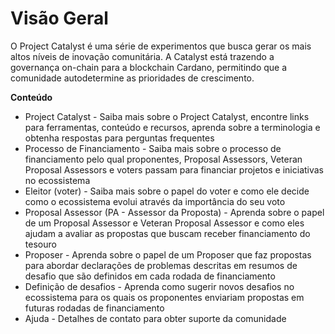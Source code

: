 # Visão Geral

O Project Catalyst é uma série de experimentos que busca gerar os mais altos níveis de inovação comunitária. A Catalyst está trazendo a governança on-chain para a blockchain Cardano, permitindo que a comunidade autodetermine as prioridades de crescimento.

**Conteúdo**

* Project Catalyst - Saiba mais sobre o Project Catalyst, encontre links para ferramentas, conteúdo e recursos, aprenda sobre a terminologia e obtenha respostas para perguntas frequentes&#x20;
* Processo de Financiamento - Saiba mais sobre o processo de financiamento pelo qual proponentes, Proposal Assessors, Veteran Proposal Assessors e voters passam para financiar projetos e iniciativas no ecossistema&#x20;
* Eleitor (voter) - Saiba mais sobre o papel do voter e como ele decide como o ecossistema evolui através da importância do seu voto&#x20;
* Proposal Assessor (PA - Assessor da Proposta) - Aprenda sobre o papel de um Proposal Assessor e Veteran Proposal Assessor e como eles ajudam a avaliar as propostas que buscam receber financiamento do tesouro&#x20;
* Proposer - Aprenda sobre o papel de um Proposer que faz propostas para abordar declarações de problemas descritas em resumos de desafio que são definidos em cada rodada de financiamento&#x20;
* Definição de desafios - Aprenda como sugerir novos desafios no ecossistema para os quais os proponentes enviariam propostas em futuras rodadas de financiamento&#x20;
* Ajuda - Detalhes de contato para obter suporte da comunidade
